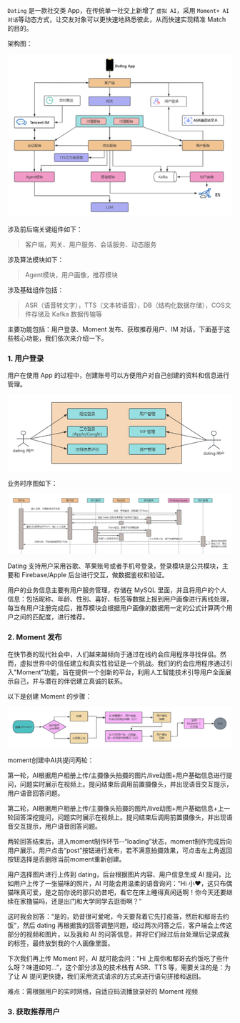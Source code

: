 `Dating` 是一款社交类 App，在传统单一社交上新增了 `虚拟 AI`，采用 `Moment+ AI 对话`等动态方式，让交友对象可以更快速地熟悉彼此，从而快速实现精准 Match 的目的。

架构图：

![image-20250228171814436](imgs/image-20250228171814436.png)

涉及前后端关键组件如下：

> 客户端，网关、用户服务、会话服务、动态服务

涉及算法模块如下：

> Agent模块，用户画像，推荐模块

涉及基础组件包括：

> ASR（语音转文字），TTS（文本转语音），DB（结构化数据存储），COS文件存储及 Kafka 数据传输等

主要功能包括：用户登录、Moment 发布、获取推荐用户、IM 对话，下面基于这些核心功能，我们依次来介绍一下。



### 1. 用户登录

用户在使用 App 的过程中，创建账号可以方便用户对自己创建的资料和信息进行管理。

![image-20250228174732218](imgs/image-20250228174732218.png)

业务时序图如下：

![image-20250310225200210](imgs/image-20250310225200210.png)

Dating 支持用户采用谷歌、苹果账号或者手机号登录，登录模块是公共模块，主要和 Firebase/Apple 后台进行交互，做数据鉴权和验证。

用户的业务信息主要有用户服务管理，存储在 MySQL 里面，并且将用户的个人信息：包括昵称、年龄、性别、喜好、标签等数据上报到用户画像进行离线处理，每当有用户注册完成后，推荐模块会根据用户画像的数据用一定的公式计算两个用户之间的匹配度，进行推荐。



### 2. Moment 发布

在快节奏的现代社会中，人们越来越倾向于通过在线约会应用程序寻找伴侣。然而，虚拟世界中的信任建立和真实性验证是一个挑战。我们的约会应用程序通过引入"Moment"功能，旨在提供一个创新的平台，利用人工智能技术引导用户全面展示自己，并与潜在的伴侣建立真诚的联系。

以下是创建 Moment 的步骤：

![image-20250306173556009](imgs/image-20250306173556009.png)

moment创建中AI共提问两轮：

第一轮，AI根据用户相册上传/主摄像头拍摄的图片/live动图+用户基础信息进行提问，问题实时展示在视频上。提问结束后调用前置摄像头，并出现语音交互提示，用户语音回答问题。

第二轮，AI根据用户相册上传/主摄像头拍摄的图片/live动图+用户基础信息+上一轮回答深挖提问，问题实时展示在视频上。提问结束后调用前置摄像头，并出现语音交互提示，用户语音回答问题。

两轮回答结束后，进入moment制作环节--“loading”状态，moment制作完成后向用户展示。用户点击“post”按钮进行发布，若不满意拍摄效果，可点击左上角返回按钮选择是否删除当前moment重新创建。

用户选择图片进行上传到 dating，后台根据图片内容、用户信息生成 AI 提问，比如用户上传了一张猫咪的照片，AI 可能会用温柔的语音询问：“Hi 小❤，这只布偶猫咪真可爱，是之前你说的那只奶昔吧，看它在床上睡得真闲适啊！你今天还要继续在家撸猫吗，还是出门和大学同学去逛街啊？”

这时我会回答：“是的，奶昔很可爱呢，今天要背着它先打疫苗，然后和鄢哥去约饭”，然后 dating 再根据我的回答调整问题，经过两次问答之后，客户端会上传这部分的视频和图片，以及我和 AI 的问答信息，并将它们经过后台处理后记录成我的标签，最终放到我的个人画像里面。

下次我们再上传 Moment 时，AI 就可能会问：“Hi 上周你和鄢哥去约饭吃了些什么呀？味道如何...”，这个部分涉及的技术栈有 ASR、TTS 等，需要关注的是：为了让 AI 提问更快捷，我们采用流式请求的方式来进行语句拼接和返回。


难点：需根据用户的实时网络，自适应码流播放录好的 Moment 视频

### 3. 获取推荐用户

